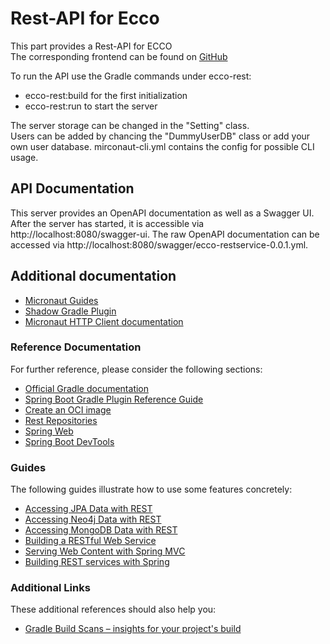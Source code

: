 # Rest-API for Ecco

This part provides a Rest-API for ECCO  
The corresponding frontend can be found on [GitHub](https://github.com/MatthiasPreuner/ecco-client.git)

To run the API use the Gradle commands under ecco-rest:
- ecco-rest:build for the first initialization 
- ecco-rest:run to start the server

The server storage can be changed in the "Setting" class.  
Users can be added by chancing the "DummyUserDB" class or add your own user database.
mirconaut-cli.yml contains the config for possible CLI usage.

## API Documentation

This server provides an OpenAPI documentation as well as a Swagger UI.
After the server has started, it is accessible via http://localhost:8080/swagger-ui.
The raw OpenAPI documentation can be accessed via http://localhost:8080/swagger/ecco-restservice-0.0.1.yml.

## Additional documentation

- [Micronaut Guides](https://guides.micronaut.io/index.html)
- [Shadow Gradle Plugin](https://plugins.gradle.org/plugin/com.github.johnrengelman.shadow)
- [Micronaut HTTP Client documentation](https://docs.micronaut.io/latest/guide/index.html#httpClient)

### Reference Documentation

For further reference, please consider the following sections:

* [Official Gradle documentation](https://docs.gradle.org)
* [Spring Boot Gradle Plugin Reference Guide](https://docs.spring.io/spring-boot/docs/2.6.4/gradle-plugin/reference/html/)
* [Create an OCI image](https://docs.spring.io/spring-boot/docs/2.6.4/gradle-plugin/reference/html/#build-image)
* [Rest Repositories](https://docs.spring.io/spring-boot/docs/2.6.4/reference/htmlsingle/#howto-use-exposing-spring-data-repositories-rest-endpoint)
* [Spring Web](https://docs.spring.io/spring-boot/docs/2.6.4/reference/htmlsingle/#boot-features-developing-web-applications)
* [Spring Boot DevTools](https://docs.spring.io/spring-boot/docs/2.6.4/reference/htmlsingle/#using-boot-devtools)

### Guides

The following guides illustrate how to use some features concretely:

* [Accessing JPA Data with REST](https://spring.io/guides/gs/accessing-data-rest/)
* [Accessing Neo4j Data with REST](https://spring.io/guides/gs/accessing-neo4j-data-rest/)
* [Accessing MongoDB Data with REST](https://spring.io/guides/gs/accessing-mongodb-data-rest/)
* [Building a RESTful Web Service](https://spring.io/guides/gs/rest-service/)
* [Serving Web Content with Spring MVC](https://spring.io/guides/gs/serving-web-content/)
* [Building REST services with Spring](https://spring.io/guides/tutorials/bookmarks/)

### Additional Links

These additional references should also help you:

* [Gradle Build Scans – insights for your project's build](https://scans.gradle.com#gradle)

